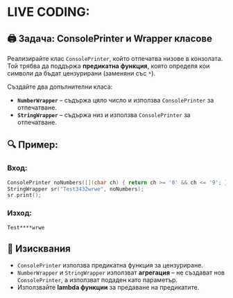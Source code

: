 # LIVE CODING:

## 🖨️ Задача: ConsolePrinter и Wrapper класове

Реализирайте клас `ConsolePrinter`, който отпечатва низове в конзолата. Той трябва да поддържа **предикатна функция**, която определя кои символи да бъдат цензурирани (заменяни със `*`).

Създайте два допълнителни класа:
- **`NumberWrapper`** – съдържа цяло число и използва `ConsolePrinter` за отпечатване.
- **`StringWrapper`** – съдържа низ и използва `ConsolePrinter` за отпечатване.

## 🔍 Пример:
### Вход:
```cpp
ConsolePrinter noNumbers([](char ch) { return ch >= '0' && ch <= '9'; });
StringWrapper sr("Test3432wrwe", noNumbers);
sr.print();
```
### Изход:
```
Test****wrwe
```

## 📌 Изисквания
- `ConsolePrinter` използва предикатна функция за цензуриране.
- `NumberWrapper` и `StringWrapper` използват **агрегация** – не създават нов `ConsolePrinter`, а използват подаден като параметър.
- Използвайте **lambda функции** за предаване на предикатите.
